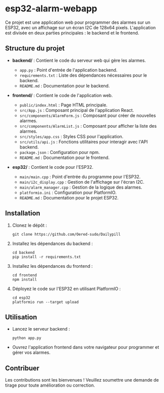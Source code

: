 # esp32-alarm-webapp

Ce projet est une application web pour programmer des alarmes sur un ESP32, avec un affichage sur un écran I2C de 128x64 pixels. L'application est divisée en deux parties principales : le backend et le frontend.

## Structure du projet

- **backend/** : Contient le code du serveur web qui gère les alarmes.
  - `app.py` : Point d'entrée de l'application backend.
  - `requirements.txt` : Liste des dépendances nécessaires pour le backend.
  - `README.md` : Documentation pour le backend.

- **frontend/** : Contient le code de l'application web.
  - `public/index.html` : Page HTML principale.
  - `src/App.js` : Composant principal de l'application React.
  - `src/components/AlarmForm.js` : Composant pour créer de nouvelles alarmes.
  - `src/components/AlarmList.js` : Composant pour afficher la liste des alarmes.
  - `src/styles/app.css` : Styles CSS pour l'application.
  - `src/utils/api.js` : Fonctions utilitaires pour interagir avec l'API backend.
  - `package.json` : Configuration pour npm.
  - `README.md` : Documentation pour le frontend.

- **esp32/** : Contient le code pour l'ESP32.
  - `main/main.cpp` : Point d'entrée du programme pour l'ESP32.
  - `main/i2c_display.cpp` : Gestion de l'affichage sur l'écran I2C.
  - `main/alarm_manager.cpp` : Gestion de la logique des alarmes.
  - `platformio.ini` : Configuration pour PlatformIO.
  - `README.md` : Documentation pour le projet ESP32.

## Installation

1. Clonez le dépôt :
   ```
   git clone https://github.com/Oered-sudo/Dailypill
   ```

2. Installez les dépendances du backend :
   ```
   cd backend
   pip install -r requirements.txt
   ```

3. Installez les dépendances du frontend :
   ```
   cd frontend
   npm install
   ```

4. Déployez le code sur l'ESP32 en utilisant PlatformIO :
   ```
   cd esp32
   platformio run --target upload
   ```

## Utilisation

- Lancez le serveur backend :
   ```
   python app.py
   ```

- Ouvrez l'application frontend dans votre navigateur pour programmer et gérer vos alarmes.

## Contribuer

Les contributions sont les bienvenues ! Veuillez soumettre une demande de tirage pour toute amélioration ou correction.